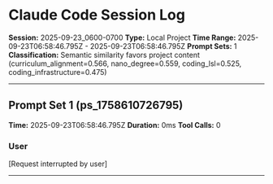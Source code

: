 # Claude Code Session Log

**Session:** 2025-09-23_0600-0700
**Type:** Local Project
**Time Range:** 2025-09-23T06:58:46.795Z - 2025-09-23T06:58:46.795Z
**Prompt Sets:** 1
**Classification:** Semantic similarity favors project content (curriculum_alignment=0.566, nano_degree=0.559, coding_lsl=0.525, coding_infrastructure=0.475)

---

<a name="ps_1758610726795"></a>
## Prompt Set 1 (ps_1758610726795)

**Time:** 2025-09-23T06:58:46.795Z
**Duration:** 0ms
**Tool Calls:** 0

### User

[Request interrupted by user]

---

